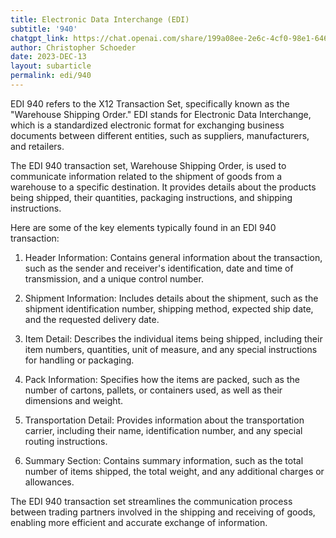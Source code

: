 ```yaml
---
title: Electronic Data Interchange (EDI)
subtitle: '940'
chatgpt_link: https://chat.openai.com/share/199a08ee-2e6c-4cf0-98e1-6469e6c98ed4
author: Christopher Schoeder
date: 2023-DEC-13
layout: subarticle
permalink: edi/940
---
```


EDI 940 refers to the X12 Transaction Set, specifically known as the "Warehouse Shipping Order." EDI stands for Electronic Data Interchange, which is a standardized electronic format for exchanging business documents between different entities, such as suppliers, manufacturers, and retailers.

The EDI 940 transaction set, Warehouse Shipping Order, is used to communicate information related to the shipment of goods from a warehouse to a specific destination. It provides details about the products being shipped, their quantities, packaging instructions, and shipping instructions.

Here are some of the key elements typically found in an EDI 940 transaction:

1. Header Information: Contains general information about the transaction, such as the sender and receiver's identification, date and time of transmission, and a unique control number.

2. Shipment Information: Includes details about the shipment, such as the shipment identification number, shipping method, expected ship date, and the requested delivery date.

3. Item Detail: Describes the individual items being shipped, including their item numbers, quantities, unit of measure, and any special instructions for handling or packaging.

4. Pack Information: Specifies how the items are packed, such as the number of cartons, pallets, or containers used, as well as their dimensions and weight.

5. Transportation Detail: Provides information about the transportation carrier, including their name, identification number, and any special routing instructions.

6. Summary Section: Contains summary information, such as the total number of items shipped, the total weight, and any additional charges or allowances.

The EDI 940 transaction set streamlines the communication process between trading partners involved in the shipping and receiving of goods, enabling more efficient and accurate exchange of information.
